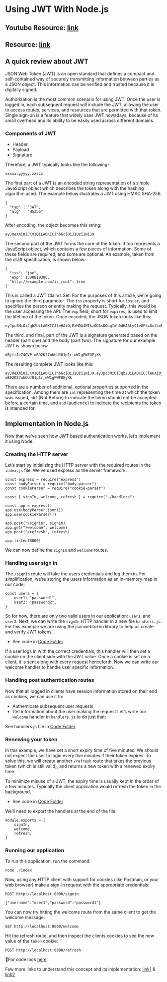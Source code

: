 # Using JWT With Node.js


## Youtube Resource: [link](https://www.youtube.com/watch?v=7nafaH9SddU)

## Resource: [link](https://jasonwatmore.com/post/2018/08/06/nodejs-jwt-authentication-tutorial-with-example-api)

## A quick review about JWT
JSON Web Token (JWT) is an open standard that defines a compact and self-contained way of securely transmitting information between parties as a JSON object. This information can be verified and trusted because it is digitally signed.

Authorization is the most common scenario for using JWT. Once the user is logged in, each subsequent request will include the JWT, allowing the user to access routes, services, and resources that are permitted with that token. Single sign-on is a feature that widely uses JWT nowadays, because of its small overhead and its ability to be easily used across different domains.

### Components of JWT
- Header
- Payload
- Signature

Therefore, a JWT typically looks like the following-
```
xxxxx.yyyyy.zzzzz
```
The first part of a JWT is an encoded string representation of a simple JavaScript object which describes the token along with the hashing algorithm used. The example below illustrates a JWT using HMAC SHA-256.

```
{ 
  "typ" : "JWT",
  "alg" : "HS256" 
}
```
After encoding, the object becomes this string:

```
eyJ0eXAiOiJKV1QiLA0KICJhbGciOiJIUzI1NiJ9
```
The second part of the JWT forms the core of the token. It too represents a JavaScript object, which contains a few pieces of information. Some of these fields are required, and some are optional. An example, taken from the draft specification, is shown below.

```
{
  "iss": "joe",
  "exp": 1300819380,
  "http://example.com/is_root": true
}
```
This is called a JWT Claims Set. For the purposes of this article, we’re going to ignore the third parameter. The <code>iss</code> property is short for <code>issuer</code>, and specifies the person or entity making the request. Typically, this would be the user accessing the API. The <code>exp</code> field, short for <code>expires</code>, is used to limit the lifetime of the token. Once encoded, the JSON token looks like this:

```
eyJpc3MiOiJqb2UiLA0KICJleHAiOjEzMDA4MTkzODAsDQogImh0dHA6Ly9leGFtcGxlLmNvbS9pc19yb290Ijp0cnVlfQ
```

The third, and final, part of the JWT is a signature generated based on the header (part one) and the body (part two). The signature for our example JWT is shown below.

```
dBjftJeZ4CVP-mB92K27uhbUJU1p1r_wW1gFWFOEjXk
```
The resulting complete JWT looks like this:
```
eyJ0eXAiOiJKV1QiLA0KICJhbGciOiJIUzI1NiJ9.eyJpc3MiOiJqb2UiLA0KICJleHAiOjEzMDA4MTkzODAsDQogImh0dHA6Ly9leGFtcGxlLmNvbS9pc19yb290Ijp0cnVlfQ.dBjftJeZ4CVP-mB92K27uhbUJU1p1r_wW1gFWFOEjXk
```

There are a number of additional, optional properties supported in the specification. Among them are <code>iat</code> representing the time at which the token was issued, <code>nbf</code> (Not Before) to indicate the token should not be accepted before a certain time, and <code>aud</code> (audience) to indicate the recipients the token is intended for.


## Implementation in Node.js
Now that we’ve seen how JWT based authentication works, let’s implement it using Node.

### Creating the HTTP server
Let’s start by initializing the HTTP server with the required routes in the <code>index.js</code> file. We’ve used express as the server framework:

```
const express = require("express")
const bodyParser = require("body-parser")
const cookieParser = require("cookie-parser")

const { signIn, welcome, refresh } = require("./handlers")

const app = express()
app.use(bodyParser.json())
app.use(cookieParser())

app.post("/signin", signIn)
app.get("/welcome", welcome)
app.post("/refresh", refresh)

app.listen(8000)
```
We can now define the <code>signIn</code> and <code>welcome</code> routes.

### Handling user sign in
The <code>/signin</code> route will take the users credentials and log them in. For simplification, we’re storing the users information as an in-memory map in our code:
```
const users = {
	user1: "password1",
	user2: "password2",
}
```
So for now, there are only two valid users in our application: <code>user1</code>, and <code>user2</code>. Next, we can write the <code>signIn</code> HTTP handler in a new file <code>handlers.js</code>. For this example we are using the jsonwebtoken library to help us create and verify JWT tokens.


- See code in [Code Folder](https://github.com/iampavangandhi/TheNodeCourse/tree/master/04%20Auth%20and%20Database/Auth%20Topic2/code/jwt-nodejs-example)


If a user logs in with the correct credentials, this handler will then set a cookie on the client side with the JWT value. Once a cookie is set on a client, it is sent along with every request henceforth. Now we can write our welcome handler to handle user specific information.

### Handling post authentication routes
Now that all logged in clients have session information stored on their end as cookies, we can use it to:

- Authenticate subsequent user requests
- Get information about the user making the request
Let’s write our <code>welcome</code> handler in <code>handlers.js</code> to do just that:

See handlers.js file in [Code Folder](https://github.com/iampavangandhi/TheNodeCourse/tree/master/04%20Auth%20and%20Database/Auth%20Topic2/code/jwt-nodejs-example)

### Renewing your token
In this example, we have set a short expiry time of five minutes. We should not expect the user to login every five minutes if their token expires. To solve this, we will create another <code>/refresh</code> route that takes the previous token (which is still valid), and returns a new token with a renewed expiry time.

To minimize misuse of a JWT, the expiry time is usually kept in the order of a few minutes. Typically the client application would refresh the token in the background.

- See code in [Code Folder](https://github.com/iampavangandhi/TheNodeCourse/tree/master/04%20Auth%20and%20Database/Auth%20Topic2/code/jwt-nodejs-example)


We’ll need to export the handlers at the end of the file:
```
module.exports = {
	signIn,
	welcome,
	refresh,
}
```
### Running our application
To run this application, run the command:
```
node ./index
```
Now, using any HTTP client with support for cookies (like Postman, or your web browser) make a sign-in request with the appropriate credentials:
```
POST http://localhost:8000/signin

{"username":"user1","password":"password1"}
```
You can now try hitting the welcome route from the same client to get the welcome message:
```dark
GET http://localhost:8000/welcome
```
Hit the refresh route, and then inspect the clients cookies to see the new value of the <code>token</code> cookie:
```
POST http://localhost:8000/refresh
```

📁For code look [here](https://github.com/iampavangandhi/TheNodeCourse/tree/master/04%20Auth%20and%20Database/Auth%20Topic2/code/jwt-nodejs-example)

Few more links to understand this concept and its implementation: [link1](https://medium.com/better-programming/authentication-and-authorization-using-jwt-with-node-js-4099b2e6ca1f) & [link2](https://flaviocopes.com/jwt/)  
